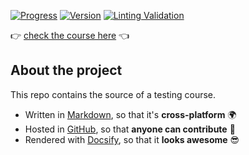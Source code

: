 [![Progress](https://img.shields.io/badge/progress-alpha%20version-blue.svg)](https://github.com/dialex/start-testing/milestones) [![Version](https://img.shields.io/badge/status-live-brightgreen.svg)](https://dialex.github.io/start-testing/) [![Linting Validation](https://travis-ci.org/dialex/start-testing.svg?branch=travis)](https://travis-ci.org/dialex/start-testing)

👉 [check the course here](https://dialex.github.io/start-testing) 👈

## About the project

This repo contains the source of a testing course.

- Written in [Markdown](http://commonmark.org/), so that it's **cross-platform** 🌍
- Hosted in [GitHub](https://dialex.github.io/start-testing), so that **anyone can contribute** 🤝
- Rendered with [Docsify](https://github.com/QingWei-Li/docsify/), so that it **looks awesome** 😎
